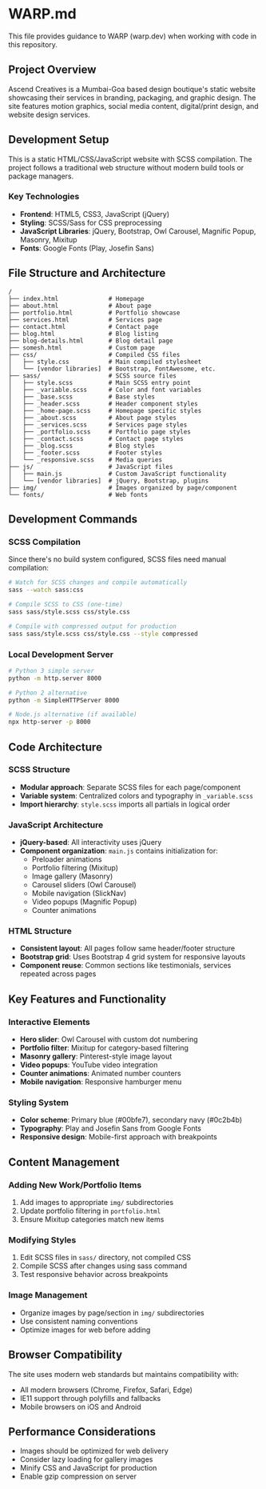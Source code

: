# WARP.md

This file provides guidance to WARP (warp.dev) when working with code in this repository.

## Project Overview

Ascend Creatives is a Mumbai-Goa based design boutique's static website showcasing their services in branding, packaging, and graphic design. The site features motion graphics, social media content, digital/print design, and website design services.

## Development Setup

This is a static HTML/CSS/JavaScript website with SCSS compilation. The project follows a traditional web structure without modern build tools or package managers.

### Key Technologies
- **Frontend**: HTML5, CSS3, JavaScript (jQuery)
- **Styling**: SCSS/Sass for CSS preprocessing
- **JavaScript Libraries**: jQuery, Bootstrap, Owl Carousel, Magnific Popup, Masonry, Mixitup
- **Fonts**: Google Fonts (Play, Josefin Sans)

## File Structure and Architecture

```
/
├── index.html              # Homepage
├── about.html              # About page
├── portfolio.html          # Portfolio showcase
├── services.html           # Services page
├── contact.html            # Contact page
├── blog.html               # Blog listing
├── blog-details.html       # Blog detail page
├── somesh.html             # Custom page
├── css/                    # Compiled CSS files
│   ├── style.css           # Main compiled stylesheet
│   └── [vendor libraries]  # Bootstrap, FontAwesome, etc.
├── sass/                   # SCSS source files
│   ├── style.scss          # Main SCSS entry point
│   ├── _variable.scss      # Color and font variables
│   ├── _base.scss          # Base styles
│   ├── _header.scss        # Header component styles
│   ├── _home-page.scss     # Homepage specific styles
│   ├── _about.scss         # About page styles
│   ├── _services.scss      # Services page styles
│   ├── _portfolio.scss     # Portfolio page styles
│   ├── _contact.scss       # Contact page styles
│   ├── _blog.scss          # Blog styles
│   ├── _footer.scss        # Footer styles
│   └── _responsive.scss    # Media queries
├── js/                     # JavaScript files
│   ├── main.js             # Custom JavaScript functionality
│   └── [vendor libraries]  # jQuery, Bootstrap, plugins
├── img/                    # Images organized by page/component
└── fonts/                  # Web fonts
```

## Development Commands

### SCSS Compilation
Since there's no build system configured, SCSS files need manual compilation:

```bash
# Watch for SCSS changes and compile automatically
sass --watch sass:css

# Compile SCSS to CSS (one-time)
sass sass/style.scss css/style.css

# Compile with compressed output for production
sass sass/style.scss css/style.css --style compressed
```

### Local Development Server
```bash
# Python 3 simple server
python -m http.server 8000

# Python 2 alternative
python -m SimpleHTTPServer 8000

# Node.js alternative (if available)
npx http-server -p 8000
```

## Code Architecture

### SCSS Structure
- **Modular approach**: Separate SCSS files for each page/component
- **Variable system**: Centralized colors and typography in `_variable.scss`
- **Import hierarchy**: `style.scss` imports all partials in logical order

### JavaScript Architecture
- **jQuery-based**: All interactivity uses jQuery
- **Component organization**: `main.js` contains initialization for:
  - Preloader animations
  - Portfolio filtering (Mixitup)
  - Image gallery (Masonry)
  - Carousel sliders (Owl Carousel)
  - Mobile navigation (SlickNav)
  - Video popups (Magnific Popup)
  - Counter animations

### HTML Structure
- **Consistent layout**: All pages follow same header/footer structure
- **Bootstrap grid**: Uses Bootstrap 4 grid system for responsive layouts
- **Component reuse**: Common sections like testimonials, services repeated across pages

## Key Features and Functionality

### Interactive Elements
- **Hero slider**: Owl Carousel with custom dot numbering
- **Portfolio filter**: Mixitup for category-based filtering
- **Masonry gallery**: Pinterest-style image layout
- **Video popups**: YouTube video integration
- **Counter animations**: Animated number counters
- **Mobile navigation**: Responsive hamburger menu

### Styling System
- **Color scheme**: Primary blue (#00bfe7), secondary navy (#0c2b4b)
- **Typography**: Play and Josefin Sans from Google Fonts
- **Responsive design**: Mobile-first approach with breakpoints

## Content Management

### Adding New Work/Portfolio Items
1. Add images to appropriate `img/` subdirectories
2. Update portfolio filtering in `portfolio.html`
3. Ensure Mixitup categories match new items

### Modifying Styles
1. Edit SCSS files in `sass/` directory, not compiled CSS
2. Compile SCSS after changes using sass command
3. Test responsive behavior across breakpoints

### Image Management
- Organize images by page/section in `img/` subdirectories
- Use consistent naming conventions
- Optimize images for web before adding

## Browser Compatibility

The site uses modern web standards but maintains compatibility with:
- All modern browsers (Chrome, Firefox, Safari, Edge)
- IE11 support through polyfills and fallbacks
- Mobile browsers on iOS and Android

## Performance Considerations

- Images should be optimized for web delivery
- Consider lazy loading for gallery images
- Minify CSS and JavaScript for production
- Enable gzip compression on server